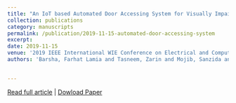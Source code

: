 ```yaml
---
title: "An IoT based Automated Door Accessing System for Visually Impaired People"
collection: publications
category: manuscripts
permalink: /publication/2019-11-15-automated-door-accessing-system
excerpt: 
date: 2019-11-15
venue: '2019 IEEE International WIE Conference on Electrical and Computer Engineering (WIECON-ECE)'
authors: 'Barsha, Farhat Lamia and Tasneem, Zarin and Mojib, Sanzida and Afrin, Masuda and Jahan, Nusrat and Tasnim, Marzouka and Habiba, Umma and Islam, Muhammad Nazrul'

 
---
```

[Read full article](https://ieeexplore.ieee.org/abstract/document/9019945) | [Dowload Paper](https://ieeexplore.ieee.org/abstract/document/9019945)
